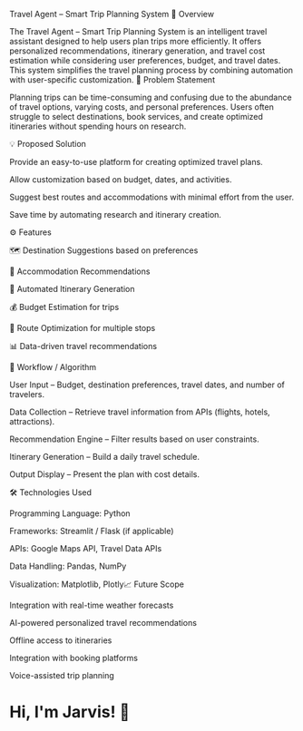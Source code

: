 Travel Agent – Smart Trip Planning System
📌 Overview

The Travel Agent – Smart Trip Planning System is an intelligent travel assistant designed to help users plan trips more efficiently.
It offers personalized recommendations, itinerary generation, and travel cost estimation while considering user preferences, budget, and travel dates.
This system simplifies the travel planning process by combining automation with user-specific customization.
🎯 Problem Statement

Planning trips can be time-consuming and confusing due to the abundance of travel options, varying costs, and personal preferences.
Users often struggle to select destinations, book services, and create optimized itineraries without spending hours on research.

💡 Proposed Solution

Provide an easy-to-use platform for creating optimized travel plans.

Allow customization based on budget, dates, and activities.

Suggest best routes and accommodations with minimal effort from the user.

Save time by automating research and itinerary creation.

⚙️ Features

🗺 Destination Suggestions based on preferences

🏨 Accommodation Recommendations

📅 Automated Itinerary Generation

💰 Budget Estimation for trips

🚗 Route Optimization for multiple stops

📊 Data-driven travel recommendations

🔄 Workflow / Algorithm

User Input – Budget, destination preferences, travel dates, and number of travelers.

Data Collection – Retrieve travel information from APIs (flights, hotels, attractions).

Recommendation Engine – Filter results based on user constraints.

Itinerary Generation – Build a daily travel schedule.

Output Display – Present the plan with cost details.

🛠 Technologies Used

Programming Language: Python

Frameworks: Streamlit / Flask (if applicable)

APIs: Google Maps API, Travel Data APIs

Data Handling: Pandas, NumPy

Visualization: Matplotlib, Plotly📈 Future Scope

Integration with real-time weather forecasts

AI-powered personalized travel recommendations

Offline access to itineraries

Integration with booking platforms

Voice-assisted trip planning
# Hi, I'm Jarvis! 👋

